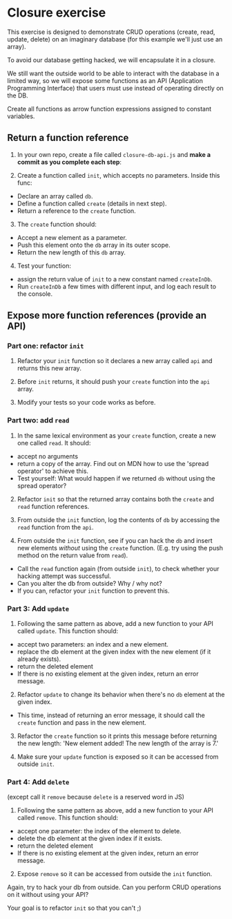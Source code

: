 # Closure exercise

This exercise is designed to demonstrate CRUD operations (create, read, update, delete) on an imaginary database (for this example we'll just use an array).

To avoid our database getting hacked, we will encapsulate it in a closure.

We still want the outside world to be able to interact with the database in a limited way, so we will expose some functions as an API (Application Programming Interface) that users must use instead of operating directly on the DB.

Create all functions as arrow function expressions assigned to constant variables.

## Return a function reference

1. In your own repo, create a file called `closure-db-api.js` and **make a commit as you complete each step**:

2. Create a function called `init`, which accepts no parameters. Inside this func:

- Declare an array called `db`.
- Define a function called `create` (details in next step).
- Return a reference to the `create` function.

3. The `create` function should:

- Accept a new element as a parameter.
- Push this element onto the `db` array in its outer scope.
- Return the new length of this `db` array.

4. Test your function:

- assign the return value of `init` to a new constant named `createInDb`.
- Run `createInDb` a few times with different input, and log each result to the console.

## Expose more function references (provide an API)

### Part one: refactor `init`

1. Refactor your `init` function so it declares a new array called `api` and returns this new array.

2. Before `init` returns, it should push your `create` function into the `api` array.

3. Modify your tests so your code works as before.

### Part two: add `read`

1. In the same lexical environment as your `create` function, create a new one called `read`. It should:

- accept no arguments
- return a copy of the array. Find out on MDN how to use the 'spread operator' to achieve this.
- Test yourself: What would happen if we returned `db` without using the spread operator?

2. Refactor `init` so that the returned array contains both the `create` and `read` function references.

3. From outside the `init` function, log the contents of `db` by accessing the `read` function from the `api`.

4. From outside the `init` function, see if you can hack the `db` and insert new elements _without_ using the `create` function. (E.g. try using the push method on the return value from `read`).

- Call the `read` function again (from outside `init`), to check whether your hacking attempt was successful.
- Can you alter the db from outside? Why / why not?
- If you can, refactor your `init` function to prevent this.

### Part 3: Add `update`

1. Following the same pattern as above, add a new function to your API called `update`. This function should:

- accept two parameters: an index and a new element.
- replace the db element at the given index with the new element (if it already exists).
- return the deleted element
- If there is no existing element at the given index, return an error message.

2. Refactor `update` to change its behavior when there's no `db` element at the given index.

- This time, instead of returning an error message, it should call the `create` function and pass in the new element.

3. Refactor the `create` function so it prints this message before returning the new length: 'New element added! The new length of the array is 7.'

4. Make sure your `update` function is exposed so it can be accessed from outside `init`.

### Part 4: Add `delete`

(except call it `remove` because `delete` is a reserved word in JS)

1. Following the same pattern as above, add a new function to your API called `remove`. This function should:

- accept one parameter: the index of the element to delete.
- delete the db element at the given index if it exists.
- return the deleted element
- If there is no existing element at the given index, return an error message.

2. Expose `remove` so it can be accessed from outside the `init` function.

Again, try to hack your db from outside. Can you perform CRUD operations on it without using your API?

Your goal is to refactor `init` so that you can't ;)
